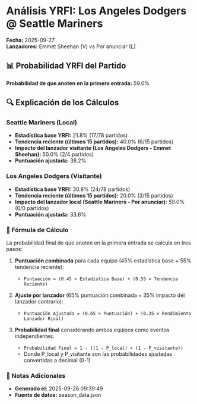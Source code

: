# Análisis YRFI: Los Angeles Dodgers @ Seattle Mariners

**Fecha:** 2025-09-27  
**Lanzadores:** Emmet Sheehan (V) vs Por anunciar (L)

## 📊 Probabilidad YRFI del Partido

**Probabilidad de que anoten en la primera entrada:** 59.0%

## 🔍 Explicación de los Cálculos

### Seattle Mariners (Local)
- **Estadística base YRFI:** 21.8% (17/78 partidos)
- **Tendencia reciente (últimos 15 partidos):** 40.0% (6/15 partidos)
- **Impacto del lanzador visitante (Los Angeles Dodgers - Emmet Sheehan):** 50.0% (2/4 partidos)
- **Puntuación ajustada:** 38.2%

### Los Angeles Dodgers (Visitante)
- **Estadística base YRFI:** 30.8% (24/78 partidos)
- **Tendencia reciente (últimos 15 partidos):** 20.0% (3/15 partidos)
- **Impacto del lanzador local (Seattle Mariners - Por anunciar):** 50.0% (0/0 partidos)
- **Puntuación ajustada:** 33.6%

### 📝 Fórmula de Cálculo

La probabilidad final de que anoten en la primera entrada se calcula en tres pasos:

1. **Puntuación combinada** para cada equipo (45% estadística base + 55% tendencia reciente):
   - `Puntuación = (0.45 × Estadística Base) + (0.55 × Tendencia Reciente)`

2. **Ajuste por lanzador** (65% puntuación combinada + 35% impacto del lanzador contrario):
   - `Puntuación Ajustada = (0.65 × Puntuación) + (0.35 × Rendimiento Lanzador Rival)`

3. **Probabilidad final** considerando ambos equipos como eventos independientes:
   - `Probabilidad Final = 1 - ((1 - P_local) × (1 - P_visitante))`
   - Donde P_local y P_visitante son las probabilidades ajustadas convertidas a decimal (0-1)

### 📌 Notas Adicionales

- **Generado el:** 2025-09-26 09:39:49
- **Fuente de datos:** season_data.json
